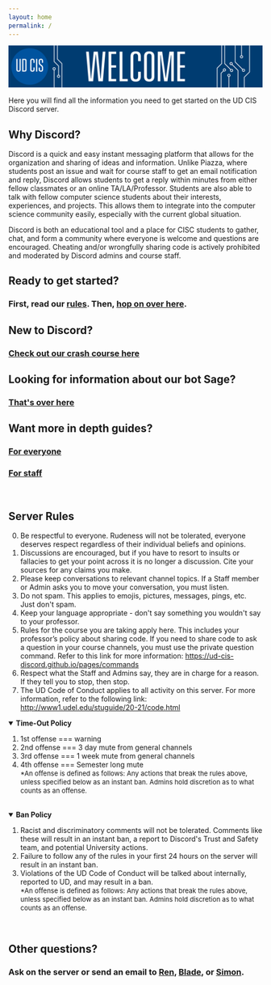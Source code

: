 ```yaml
---
layout: home
permalink: /
---
```

<link rel="icon" href="/favicon.ico" type="image/x-icon" />

![Welcome](/welcome.png "Welcome")

Here you will find all the information you need to get started on the UD CIS Discord server.

## Why Discord?
Discord is a quick and easy instant messaging platform that allows for the organization and sharing of ideas and information. Unlike Piazza, where students post an issue and wait for course staff to get an email notification and reply, Discord allows students to get a reply within minutes from either fellow classmates or an online TA/LA/Professor. Students are also able to talk with fellow computer science students about their interests, experiences, and projects. This allows them to integrate into the computer science community easily, especially with the current global situation.

Discord is both an educational tool and a place for CISC students to gather, chat, and form a community where everyone is welcome and questions are encouraged. Cheating and/or wrongfully sharing code is actively prohibited and moderated by Discord admins and course staff. 

## Ready to get started?
### First, read our [rules](#rules). Then, [hop on over here](/getting_started/).

## New to Discord?
### [Check out our crash course here](/crash_course/)

## Looking for information about our bot Sage?
### [That's over here](/sage_info/)

## Want more in depth guides?
### [For everyone](/pages/)
### [For staff](/staff_pages/)
<br>

## <a name="rules"></a>Server Rules
0. Be respectful to everyone. Rudeness will not be tolerated, everyone deserves respect regardless of their individual beliefs and opinions.
1. Discussions are encouraged, but if you have to resort to insults or fallacies to get your point across it is no longer a discussion. Cite your sources for any claims you make.
2. Please keep conversations to relevant channel topics. If a Staff member or Admin asks you to move your conversation, you must listen.
3. Do not spam. This applies to emojis, pictures, messages, pings, etc. Just don't spam.
4. Keep your language appropriate - don't say something you wouldn't say to your professor.
5. Rules for the course you are taking apply here. This includes your professor’s policy about sharing code. If you need to share code to ask a question in your course channels, you must use the private question command. Refer to this link for more information: https://ud-cis-discord.github.io/pages/commands 
6. Respect what the Staff and Admins say, they are in charge for a reason. If they tell you to stop, then stop.
7. The UD Code of Conduct applies to all activity on this server. For more information, refer to the following link: http://www1.udel.edu/stuguide/20-21/code.html

<details open>
    <summary><span style="font-weight: bold">Time-Out Policy</span></summary>
    <ol>
        <li>1st offense === warning</li>
        <li>2nd offense === 3 day mute from general channels</li>
        <li>3rd offense === 1 week mute from general channels</li>
        <li>4th offense === Semester long mute</li>
    <span style="font-size: small">*An offense is defined as follows: Any actions that break the rules above, unless specified below as an instant ban. Admins hold discretion as to what counts as an offense.</span>
</details>

<br>

<details open>
    <summary><span style="font-weight: bold">Ban Policy</span></summary>
    <ol>
        <li>Racist and discriminatory comments will not be tolerated. Comments like these will result in an instant ban, a report to Discord's Trust and Safety team, and potential University actions.</li>
        <li>Failure to follow any of the rules in your first 24 hours on the server will result in an instant ban.</li>
        <li>Violations of the UD Code of Conduct will be talked about internally, reported to UD, and may result in a ban.</li>
    <span style="font-size: small">*An offense is defined as follows: Any actions that break the rules above, unless specified below as an instant ban. Admins hold discretion as to what counts as an offense.</span>
</details>
<br>


## Other questions?
### Ask on the server or send an email to [Ren](mailto:briross@udel.edu), [Blade](mailto:bladetyr@udel.edu), or [Simon](mailto:sbrugel@udel.edu).
